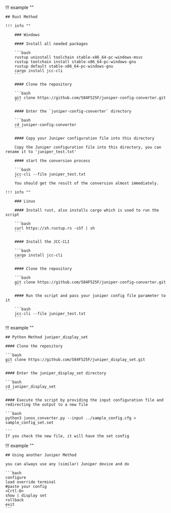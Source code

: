 !!! example ""

    ## Rust Method

    !!! info ""

        ### Windows

        #### Install all needed packages

        ```bash
        rustup uninstall toolchain stable-x86_64-pc-windows-msvc
        rustup toolchain install stable-x86_64-pc-windows-gnu
        rustup default stable-x86_64-pc-windows-gnu
        cargo install jcc-cli
        ```

        #### Clone the repository

        ```bash
        git clone https://github.com/584F525F/juniper-config-converter.git
        ```

        #### Enter the `juniper-config-converter` directory

        ```bash
        cd juniper-config-converter
        ```

        #### Copy your Juniper configuration file into this directory

        Copy the Juniper configuration file into this directory, you can rename it to 'juniper_test.txt'

        #### start the conversion process

        ```bash
        jcc-cli --file juniper_test.txt
        ```
        You should get the result of the conversion almost immediately.

    !!! info ""
        
        ### Linux

        #### Install rust, also installs cargo which is used to run the script

        ```bash
        curl https://sh.rustup.rs -sSf | sh 
        ```

        #### Install the JCC-CLI

        ```bash
        cargo install jcc-cli
        ```

        #### Clone the repository

        ```bash
        git clone https://github.com/584F525F/juniper-config-converter.git
        ```

        #### Run the script and pass your juniper config file parameter to it

        ```bash
        jcc-cli --file juniper_test.txt
        ```

!!! example ""

    ## Python Method juniper_display_set

    #### Clone the repository

    ```bash
    git clone https://github.com/584F525F/juniper_display_set.git
    ```

    #### Enter the juniper_display_set directory

    ```bash
    cd juniper_display_set
    ```

    #### Execute the script by providing the input configuration file and redirecting the output to a new file
    
    ```bash
    python3 junos_converter.py --input ../sample_config.cfg > sample_config_set.set
    
    ```
    If you check the new file, it will have the set config

!!! example ""

    ## Using another Juniper Method

    you can always use any (similar) Juniper device and do

    ```bash
    configure
    load override terminal
    #paste your config
    <Crtl-D>
    show | display set
    rollback
    exit
    ```
